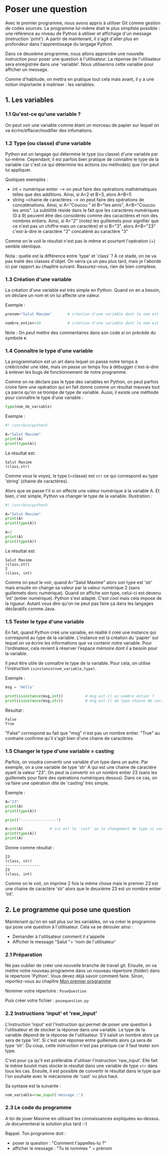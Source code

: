 # Poser une question
Avec le premier programme, nous avons appris à utiliser Git comme gestion de codes sources. Le programme lui-même était le plus simpliste possible : une référence au niveau de Python à utiliser et affichage d'un message (instruction 'print'). A partir de maintenant, il s'agit d'aller plus en profondeur dans l'apprentissage du langage Python. 

Dans ce deuxième programme, nous allons apprendre une nouvelle instruction pour poser une question à l'utilisateur. La réponse de l'utilisateur sera enregistrée dans une 'variable'. Nous utiliserons cette variable pour afficher un message. 

Comme d'habitude, on mettra en pratique tout cela mais avant, il y a une notion importante à maitriser : les variables.

## 1. Les variables

### 1.1 Qu'est-ce qu'une variable ?
On peut voir une variable comme étant un morceau de papier sur lequel on va écrire/effacer/modifier des infomations. 

### 1.2 Type (ou classe) d'une variable
Python est un langage qui détermine le type (ou classe) d'une variable par lui-même. Cependant, il est parfois bien pratique de connaître le type de la variable car c'est ce qui détermine les actions (ou méthodes) que l'on peut lui appliquer. 

Quelques exemples : 
- int = numérique entier --> on peut faire des opérations mathématiques telles que des additions. Ainsi, si A=2 et B=3, alors A+B=5
- string =chaine de caractères --> on peut faire des opérations de concaténations. Ainsi, si A="Coucou " et B="les amis", A+B="Coucou les amis". La subtiilité réside dans le fait que les caractères numériques (0 à 9) peuvent être des considérés comme des cacactères et non des nombres entiers. Ainsi, si A="2" (notez les guillemets pour signifier que ce n'est pas un chiffre mais un caractère) et si B="3", alors A+B="23" c'est-à-dire le caractère "2" concaténé au caractère "3"

Comme on le voit le résultat n'est pas le même et pourtant l'opération (+) semble identique. 

Nota : quelle est la différence entre 'type' et 'class' ? A ce stade, on ne va pas traité des classes d'objet. On verra ça un peu plus tard, mais je l'aborde ici par rapport au chapître suivant. Rassurez-vous, rien de bien complexe. 

### 1.3 Création d'une variable

La création d'une variable est très simple en Python. Quand on en a besoin, on déclare un nom et on lui affecte une valeur. 

Exemple : 
```python
prenom="Salut Maxime"       # création d'une variable dont le nom est 'prenom' et la valeur est "Salut Maxime". Astuce pas d'accent dans les noms de variables

nombre_entier=34            # création d'une variable dont le nom est 'nombre_entier' et sa valeur est 34
```

Note : On peut mettre des commentaires dans son code si on précède du symbole `#`.

### 1.4 Connaître le type d'une variable
La programmation est un art dans lequel on passe notre temps à créér/coder une idée, mais on passe un temps fou à débugger c'est-à-dire à enlever les bugs de fonctionnement de notre programme. 

Comme on ne déclare pas le type des variables en Python, on peut parfois croire faire une opération qui en fait donne comme un résultat mauvais tout ça parce qu'on se trompe de type de variable. Aussi, il existe une méthode pour connaître le type d'une variable :
```python
type(nom_de_variable)
```

Exemple : 
```python
#! /usr/bin/python3

A="Salut Maxime"
print(A)
print(type(A))
```

Le résultat est: 
```
Salut Maxime
(class,str)
```
Comme vous le voyez, le type (=classe) est `str` ce qui correspond au type 'string' (chaine de caractères).

Alors que se passe t'il si on affecte une valeur numérique à la variable A. Et bien, c'est simple, Python va changer le type de la variable. Illustration :
```python
#! /usr/bin/python3

A="Salut Maxime"
print(A)
print(type(A))

A=2
print(A)
print(type(A))
```

Le résultat est: 
```
Salut Maxime
(class,str)
2
(class, int)
```
Comme on peut le voir, quand A="Salut Maxime" alors son type est 'str' mais ensuite on change sa valeur par la valeur numérique 2 (sans guillemets donc numérique). Quand on affiche son type, celui-ci est devenu 'int' (entier numérique). Python s'est adapté. C'est cool mais cela impose de la rigueur. Autant vous dire qu'on ne peut pas faire ça dans les langages déclaratifs comme Java.

### 1.5 Tester le type d'une variable
En fait, quand Python créé une variable, en réalité il créé une instance qui correspond au type de la variable. L'instance est la création du 'papier' sur lequel on va écrire les informations que va contenir notre variable. Pour l'ordinateur, cela revient à réserver l'espace mémoire dont il a besoin pour la variable. 

Il peut être utile de connaître le type de la variable. Pour cela, on utilise l'instruction `isinstance(nom_variable,type)`.

Exemple : 
```python
msg = 'Hello'

print(isinstance(msg,int))          # msg est-il un nombre entier ?
print(isinstance(msg,str))          # msg est-il de type chaine de caractères ?
```

Résultat :
```
False
True
```
"False" correspond au fait que "msg" n'est pas un nombre entier. "True" au contraire confirme qu'il s'agit bien d'une chaine de caractères.

### 1.5 Changer le type d'une variable = casting
Parfois, on voudra convertir une variable d'un type dans un autre. Par exemple, on a une variable de type 'str' A qui est une chaine de caractère ayant la valeur "23". On peut la convertir on un nombre entier 23 (sans les guillemets pour faire des opérations numériques dessus). Dans ce cas, on va faire une opération dite de 'casting' très simple. 

Exemple : 
```python
A="23"
print(A)
print(type(A))

print("----------------")

A=int(A)            # ici est le 'cast' ou le changement de type si vous préférez
print(type(A))
print(A)
```

Donne comme résultat :
```
23
(class, str)
----------------
23
(class, int)
```
Comme on le voit, on imprime 2 fois la même chose mais le premier 23 est une chaine de caractère 'str' alors que le deuxième 23 est un nombre entier 'int'. 

## 2. Le programme qui pose une question
Maintenant qu'on en sait plus sur les variables, on va créer le programme qui pose une question à l'utilisateur. Cela va se dérouler ainsi :
- Demander à l'utilisateur comment il s'appelle
- Afficher le message "Salut "+ 'nom de l'utilisateur'

### 2.1 Préparation
Ne pas oublier de créer une nouvelle branche de travail git. Ensuite, on va mettre notre nouveau programme dans un nouveau répertoire (folder) dans le répertoire 'Python'. Vous devez déjà savoir comment faire. Sinon, reportez-vous au chapître [Mon premier programme](https://gitlab.com/maxime285/python/blob/master/HOWTO/PremierProgramme.md)

Nommer votre répertoire : `PoseQuestion`

Puis créer votre fichier : `posequestion.py`

### 2.2 Instructions 'input' et 'raw_input'
L'instruction 'input' est l'instruction qui permet de poser une question à l'utilisateur et de stocker la réponse dans une variable. Le type de la variable dépend de la réponse de l'utilisateur. S'il saisit un nombre alors ça sera de type 'int'. Si c'est une réponse entre guillemets alors ça sera de type 'str'.
Du coup, cette instruction n'est pas pratique car il faut tester son type. 

C'est pour ça qu'il est préférable d'utiliser l'instruction 'raw_input'. Elle fait le même boulot mais stocke le résultat dans une variable de type `str` dans tous les cas. Ensuite, il est possible de convertir le résultat dans le type que l'on souhaite avec le mécanisme de 'cast' vu plus haut.

Sa syntaxe est la suivante :
```python
nom_variable=raw_input('message :')
```

### 2.3 Le code du programme
A toi de jouer Maxime en utilisant les connaissances expliquées au-dessus. Je documenterai la solution plus tard :-)

Rappel. Ton programme doit :
- poser la question : "Comment t'appelles-tu ?"
- afficher le message : "Tu te nommes " + prénom